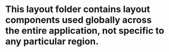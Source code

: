 # This layout folder contains layout components used globally across the entire application, not specific to any particular region.